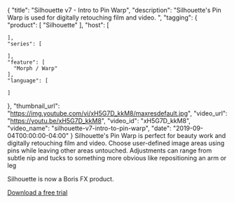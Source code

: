 {
  "title": "Silhouette v7 - Intro to Pin Warp",
  "description": "Silhouette's Pin Warp is used for digitally retouching film and video. ",
  "tagging": {
    "product": [
      "Silhouette"
    ],
    "host": [

    ],
    "series": [

    ],
    "feature": [
      "Morph / Warp"
    ],
    "language": [

    ]
  },
  "thumbnail_url": "https://img.youtube.com/vi/xH5G7D_kkM8/maxresdefault.jpg",
  "video_url": "https://youtu.be/xH5G7D_kkM8",
  "video_id": "xH5G7D_kkM8",
  "video_name": "silhouette-v7-intro-to-pin-warp",
  "date": "2019-09-04T00:00:00-04:00"
}
Silhouette's Pin Warp is perfect for beauty work and digitally retouching film and video. Choose user-defined image areas using pins while leaving other areas untouched. Adjustments can range from subtle nip and tucks to something more obvious like repositioning an arm or leg

Silhouette is now a Boris FX product. 

[Download a free trial](https://www.silhouettefx.com/silhouette/ "Download SFX")
